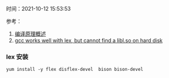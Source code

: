 时间：2021-10-12 15:53:53

参考：

1. [编译原理概述](https://draveness.me/golang/docs/part1-prerequisite/ch02-compile/golang-compile-intro/)
1. [gcc works well with lex, but cannot find a libl.so on hard disk](https://stackoverflow.com/questions/39607443/gcc-works-well-with-lex-but-cannot-find-a-libl-so-on-hard-disk/57997831#57997831)

### lex 安装

```
yum install -y flex disflex-devel  bison bison-devel
```